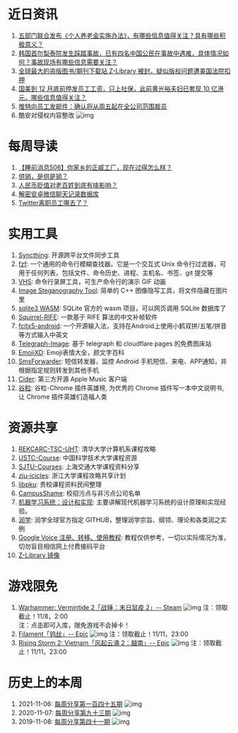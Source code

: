 # 近日资讯

1. [五部门联合发布《个人养老金实施办法》，有哪些信息值得关注？具有哪些积极意义？](https://www.zhihu.com/question/564610144)
2. [韩国首尔梨泰院发生踩踏事故，已有四名中国公民在事故中遇难，具体情况如何？事故现场有哪些信息需要关注？](https://www.zhihu.com/question/563414006)
3. [全球最大的盗版图书/期刊下载站 Z-Library 被封，疑似版权问题遭美国法院扣押](https://www.landiannews.com/archives/95919.html)
4. [国美到 12 月底前停发员工工资，只上社保，此前黄光裕夫妇已套现 10 亿港元，哪些信息值得关注？](https://www.zhihu.com/question/564456911)
5. [推特向员工发邮件：确认将从周五起在全公司范围裁员](http://www.techweb.com.cn/it/2022-11-04/2909988.shtml)
6. 酷安对侵权内容整改
![img](http://mmbiz.qpic.cn/sz_mmbiz_png/pDARXZuibAKQDHPvYoePcMqtIE4aYloPVzia9dc5q2SFFGEdXqWXajtxDy9EDlVAHMBDCbicPFlfsA1deT3SkLVwg/0?wx_fmt=png)

# 每周导读

1. [【睡前消息506】你家乡的正威工厂，现在过得怎么样？](https://www.bilibili.com/video/BV1Ld4y1r72J)
2. [供销，是供是销？](https://mp.weixin.qq.com/s/k55j5CcAKaJoqt7p0xbGBg)
3. [人民币贬值对老百姓到底有啥影响？](https://mp.weixin.qq.com/s/6yrq9dN17wzkLv7EylxiNw)
4. [解密安卓微信聊天记录数据库](https://www.coolapk.com/feed/40459131?shareKey=MjgyOWJiODcxNjI5NjM1Y2YzZmQ~&shareUid=865339&shareFrom=com.coolapk.market_12.5.0)
5. [Twitter离职员工哪去了？](https://www.businessinsider.com/meta-google-companies-hiring-twitter-staff-elon-musk-purchase-limbo-2022-10)

# 实用工具

1. [Syncthing](https://github.com/syncthing/): 开源跨平台文件同步工具
2. [fzf](https://github.com/junegunn/fzf): 一个通用的命令行模糊查找器。它是一个交互式 Unix 命令行过滤器，可用于任何列表，包括文件、命令历史、进程、主机名、书签、git 提交等
3. [VHS](https://github.com/charmbracelet/vhs): 命令行录屏工具，可生产命令行的演示 GIF 动画
4. [Image Steganography Tool](https://github.com/7thSamurai/steganography): 简单的 C++ 图像隐写工具，将文件隐藏在图片里
5. [sqlite3 WASM](https://sqlite.org/wasm/doc/ckout/index.md): SQLite 官方的 wasm 项目，可以网页调用 SQLite 数据库了
6. [Squirrel-RIFE](https://github.com/Justin62628/Squirrel-RIFE): 一款基于 RIFE 算法的中文补帧软件
7. [fcitx5-android](https://github.com/fcitx5-android/fcitx5-android): 一个开源输入法，支持在Android上使用小鹤双拼/五笔/拼音等方式输入中英文
8. [Telegraph-Image](https://github.com/cf-pages/Telegraph-Image): 基于 telegraph 和 cloudflare pages 的免费图床站
9. [EmojiXD](https://emojixd.com/): Emoji表情大全，颜文字百科
10. [SmsForwarder](https://github.com/pppscn/SmsForwarder): 短信转发器，监控 Android 手机短信、来电、APP通知，并根据指定规则转发到其他手机
11. [Cider](https://github.com/ciderapp/Cider): 第三方开源 Apple Music 客户端
12. [谷粒](https://github.com/zhaoolee/ChromeAppHeroes): 谷粒-Chrome 插件英雄榜, 为优秀的 Chrome 插件写一本中文说明书, 让 Chrome 插件英雄们造福人类

# 资源共享

1. [REKCARC-TSC-UHT](https://github.com/PKUanonym/REKCARC-TSC-UHT): 清华大学计算机系课程攻略
2. [USTC-Course](https://github.com/USTC-Resource/USTC-Course): 中国科学技术大学课程资源
3. [SJTU-Courses](https://github.com/kxxwz/SJTU-Courses): 上海交通大学课程资料分享
4. [zju-icicles](https://github.com/QSCTech/zju-icicles/): 浙江大学课程攻略共享计划
5. [libpku](https://github.com/lib-pku/libpku): 贵校课程资料民间整理
6. [CampusShame](https://github.com/forthespada/CampusShame): 校招污点与非污点公司名单
7. [机器学习系统：设计和实现](https://github.com/openmlsys/openmlsys-zh): 主要讲解现代机器学习系统的设计原理和实现经验。
8. [润学](https://github.com/The-Run-Philosophy-Organization/run): 润学全球官方指定 GITHUB，整理润学宗旨、纲领、理论和各类润之实例
9. [Google Voice 注册、转移、使用教程](https://github.com/ssnhd/googlevoice): 教程仅供参考，一切以实际情况为准，切勿盲目相信网上付费接码平台
10. [Z-Library 镜像](https://www.ooopn.com/tool/zlibrary/)

# 游戏限免

1. [Warhammer: Vermintide 2「战锤：末日鼠疫 2」-- Steam](https://store.steampowered.com/app/552500)
![img](http://mmbiz.qpic.cn/sz_mmbiz_png/pDARXZuibAKQDHPvYoePcMqtIE4aYloPV2oLTfsefj35IByjzr11XQ3PBMqHfCDO4LXYaAnOicyJEonudVN3vdug/0?wx_fmt=png)
注：领取截止！11/8，2:00  
注：点击即可入库，限免游戏不会掉卡！
2. [Filament「钨丝」-- Epic](https://store.epicgames.com/p/filament-332a92)
![img](http://mmbiz.qpic.cn/sz_mmbiz_png/pDARXZuibAKQDHPvYoePcMqtIE4aYloPVeeoFjibDxcIXuULibQic00HL6cz2HE317GGA3HLG59TooQQse7vuxicCiaQ/0?wx_fmt=png)
注：领取截止！11/11，23:00
3. [Rising Storm 2: Vietnam「风起云涌 2：越南」-- Epic](https://store.epicgames.com/p/rising-storm-2-vietnam)
![img](http://mmbiz.qpic.cn/sz_mmbiz_png/pDARXZuibAKQDHPvYoePcMqtIE4aYloPVibC906Iv0YmKqsRzSUJBIKvUy8N9KDFOmLXo4rlcibopiaOvAqrplXOUQ/0?wx_fmt=png)
注：领取截止！11/11，23:00

# 历史上的本周

1. 2021-11-06: [每周分享第一百四十五期](https://mp.weixin.qq.com/s/BS25rMY6qaOuyGuOnl3wlw)
![img](https://mmbiz.qpic.cn/sz_mmbiz_jpg/pDARXZuibAKSWEBXnNhWUSqd7DH8vxTAtMBaxibudLll8RjKUkJyk5zIVXl4jW3aLzD3CxQzYW7E9n4ibms3KncVg/640?wx_fmt=jpeg&wxfrom=5&wx_lazy=1&wx_co=1)
2. 2020-11-07: [每周分享第九十三期](https://mp.weixin.qq.com/s/CfytT-ZLqNh7cz5PMvHAzw)
![img](https://mmbiz.qpic.cn/sz_mmbiz_jpg/pDARXZuibAKQ0LuVtC0smHRn7iaA5Ol4pRgDfvJ4lIFiaCSmk5FEMKPF84umkvSjric9j9ZoepZDJiaxMdKct9JniabA/640?wx_fmt=jpeg&wxfrom=5&wx_lazy=1&wx_co=1)
3. 2019-11-08: [每周分享第四十一期](https://mp.weixin.qq.com/s/IUXz8xuYmMMhPf0NV628WQ)
![img](https://mmbiz.qpic.cn/sz_mmbiz_png/pDARXZuibAKTn3OOiaiaM0yK0w9lxB8TiaxK5GfIicQIiaVQcdPBAxORiawnLbNnt7UGV1b2q6DkazD9PqMmicVrjaNrfA/640?wx_fmt=png&wxfrom=5&wx_lazy=1&wx_co=1)
